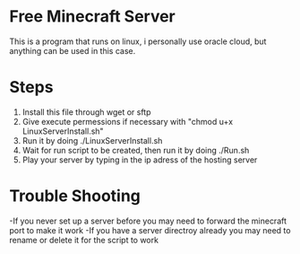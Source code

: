 # Free Minecraft Server
This is a program that runs on linux, i personally use oracle cloud, but anything can be used in this case. 

# Steps
1. Install this file through wget or sftp
2. Give execute permessions if necessary with "chmod u+x LinuxServerInstall.sh"
3. Run it by doing ./LinuxServerInstall.sh
4. Wait for run script to be created, then run it by doing ./Run.sh
5. Play your server by typing in the ip adress of the hosting server
# Trouble Shooting
-If you never set up a server before you may need to forward the minecraft port to make it work
-If you have a server directroy already you may need to rename or delete it for the script to work
